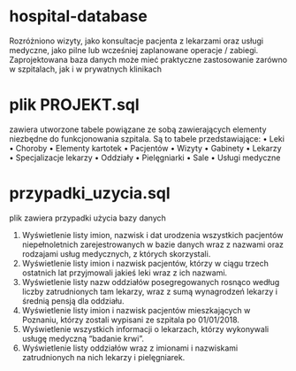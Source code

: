 # hospital-database
Rozróżniono wizyty, jako konsultacje pacjenta z lekarzami oraz usługi medyczne, jako pilne lub wcześniej zaplanowane operacje / zabiegi.
Zaprojektowana baza danych może mieć praktyczne zastosowanie zarówno w szpitalach, jak i w prywatnych klinikach

# plik PROJEKT.sql 
zawiera utworzone tabele powiązane ze sobą zawierających elementy niezbędne do funkcjonowania szpitala. Są to tabele przedstawiające: 
•	Leki 
•	Choroby
•	Elementy kartotek
•	Pacjentów
•	Wizyty
•	Gabinety
•	Lekarzy
•	Specjalizacje lekarzy
•	Oddziały
•	Pielęgniarki
•	Sale
•	Usługi medyczne

# przypadki_uzycia.sql
plik zawiera przypadki użycia bazy danych

1. Wyświetlenie listy imion, nazwisk i dat urodzenia wszystkich pacjentów niepełnoletnich zarejestrowanych w bazie danych wraz z nazwami oraz rodzajami usług medycznych, z których skorzystali.
2. Wyświetlenie listy imion i nazwisk pacjentów, którzy w ciągu trzech ostatnich lat przyjmowali jakieś leki wraz z ich nazwami.
3. Wyświetlenie listy nazw oddziałów posegregowanych rosnąco według liczby zatrudnionych tam lekarzy, wraz z sumą wynagrodzeń lekarzy i średnią pensją dla oddziału.
4. Wyświetlenie listy imion i nazwisk pacjentów mieszkających w Poznaniu, którzy zostali wypisani ze szpitala po 01/01/2018.
5. Wyświetlenie wszystkich informacji o lekarzach, którzy wykonywali usługę medyczną “badanie krwi”.
6. Wyświetlenie listy oddziałów wraz z imionami i nazwiskami zatrudnionych na nich lekarzy i pielęgniarek.


